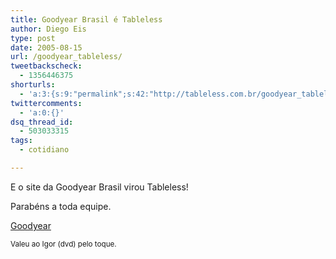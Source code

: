 ```yaml
---
title: Goodyear Brasil é Tableless
author: Diego Eis
type: post
date: 2005-08-15
url: /goodyear_tableless/
tweetbackscheck:
  - 1356446375
shorturls:
  - 'a:3:{s:9:"permalink";s:42:"http://tableless.com.br/goodyear_tableless";s:7:"tinyurl";s:26:"http://tinyurl.com/448fkbf";s:4:"isgd";s:19:"http://is.gd/MQUZmG";}'
twittercomments:
  - 'a:0:{}'
dsq_thread_id:
  - 503033315
tags:
  - cotidiano

---
```

E o site da Goodyear Brasil virou Tableless!
  
Parabéns a toda equipe.
  
[Goodyear][1] 

<small>Valeu ao Igor (dvd) pelo toque.</small>

 [1]: http://www.goodyear.com.br/